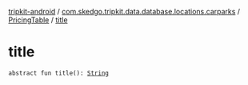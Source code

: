 [tripkit-android](../../index.md) / [com.skedgo.tripkit.data.database.locations.carparks](../index.md) / [PricingTable](index.md) / [title](./title.md)

# title

`abstract fun title(): `[`String`](https://kotlinlang.org/api/latest/jvm/stdlib/kotlin/-string/index.html)